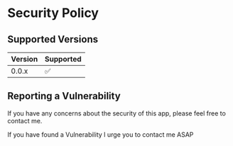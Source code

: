 # Security Policy

## Supported Versions

| Version | Supported          |
| ------- | ------------------ |
| 0.0.x   | :white_check_mark: |

## Reporting a Vulnerability

If you have any concerns about the security of this app, please feel free to contact me.

If you have found a Vulnerability I urge you to contact me ASAP

